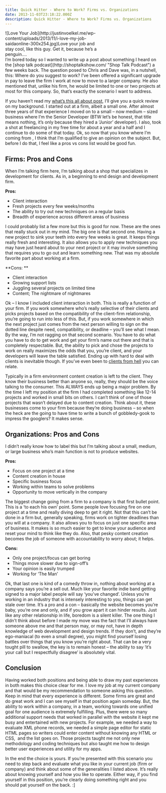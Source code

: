 ```yaml
---
title: Quick Hitter - Where to Work? Firms vs. Organizations
date: 2013-11-03T23:18:22.000Z
description: Quick Hitter - Where to Work? Firms vs. Organizations
---
```


<div class="wp-caption alignright" id="attachment_123" style="width: 310px">![Love Your Job](http://justinvoelkel.me/wp-content/uploads/2013/11/i-love-my-job-saidaonline-300x254.jpg)Love your job and stay cool, like this guy. Get it, because he’s a penguin….

</div>I’m bored today so I wanted to write up a post about something I heard on the [shop talk podcast](http://shoptalkshow.com/ "Shop Talk Podcast") a few weeks back. The question posed to Chris and Dave was, in a nutshell, this: Where do you suggest to work? I’ve been offered a significant upgrade in pay to leave the firm I work at now to move to a larger company. He also mentioned that, unlike his firm, he would be limited to one or two projects at most for this company. So, that’s exactly the scenario I want to address.

If you haven’t read my [what’s this all about post](http://justinvoelkel.me/so-whats-this-all-about/ "So, What’s This All About?"), I’ll give you a quick review on my background. I started out at a firm, albeit a small one. After almost three years of that experience I moved on to a small – now medium – sized business where I’m the Senior Developer (BTW let’s be honest, that title means nothing, it’s only because they hired a ‘Junior’ developer). I also, took a shot at freelancing in my free time for about a year and a half and I continue to do some of that today. Ok, so now that you know where I’m coming from , I think that I’m qualified to give an opinion on the subject. But, before I do that, I feel like a pros vs cons list would be good fun.


## Firms: Pros and Cons

When I’m talking firm here, I’m talking about a shop that specializes in development for clients. As in, a beginning to end design and development firm.

**Pros:**

- Client interaction
- Fresh projects every few weeks/months
- The ability to try out new techniques on a regular basis
- Breadth of experience across different areas of business

I could probably list a few more but this is good for now. These are the ones that really stuck out in my mind. The big one is that second one. Having a new project to sink your teeth into every few weeks is great. It keeps things really fresh and interesting. It also allows you to apply new techniques you may have just heard about to your next project or it may involve something that requires you to go out and learn something new. That was my absolute favorite part about working at a firm.

**Cons: **

- Client interaction
- Growing support lists
- Juggling several projects on limited time
- Content; The nightmare of nightmares

Ok – I know I included client interaction in both. This is really a function of your firm. If you work somewhere who’s really selective of their clients and picks projects based on the compatibility of the client-firm relationship, you’re going to run into less of this. But, if you work somewhere in which the next project just comes from the next person willing to sign on the dotted line despite need, compatibility, or deadline – you’ll see what I mean. By the way, I’m not ragging on that second scenario. You have to do what you have to do to get work and get your firm’s name out there and that is completely respectable. But, the ability to pick and chose the projects to work on really maximizes the odds that you, you’re client, and your developers will leave the table satisfied. Ending up with hard to deal with clients is inevitable though. If you’ve even been to [clients from hell](http://clientsfromhell.net/ "Clients From Hell") you can relate.

Typically in a firm environment content creation is left to the client. They know their business better than anyone so, really, they should be the voice talking to the consumer. This ALWAYS ends up being a major problem. By the time I left my position at the firm I had completed something like 12-14 projects and worked in small bits on others. I can’t think of one of those projects that wasn’t delayed due to content creation. Think about it, these businesses come to your firm because they’re doing business – so when the heck are the going to have time to write a bunch of gobbledy-gook to impress the googlers? It makes sense.


## Organizations: Pros and Cons

I didn’t really know how to label this but I’m talking about a small, medium, or large business who’s main function is not to produce websites.

**Pros:**

- Focus on one project at a time
- Content creation in house
- Specific business focus
- Working within teams to solve problems
- Opportunity to move vertically in the company

The biggest change going from a firm to a company is that first bullet point. This is a ‘to each his own’ point. Some people love focusing fire on one project at a time and really diving deep to get it right. Not that this can’t be done in a firm but, generally speaking, firms work on tighter deadlines than you will at a company. It also allows you to focus on just one specific area of business. It makes is so much easier to get to know your audience and reset your mind to think like they do. Also, that pesky content creation becomes the job of someone with accountability to worry about; it helps.

**Cons:**

- Only one project/focus can get boring
- Things move slower due to sign-off’s
- Your opinion is easily trumped
- Working for ‘The Man’

Ok, that last one is kind of a comedy throw in, nothing about working at a company says you’re a sell out. Much like your favorite indie band getting signed to a major label people will say ‘you’ve changed’. Unless you’re working in an industry that is intensely interesting to you, things can get stale over time. It’s a pro and a con – basically the website becomes you’re baby, you’re one and only, and if you grow apart it can hinder results. Just like any other relationship in life, boredom is a silent killer. The one thing I didn’t think about before I made my move was the fact that I’ll always have someone above me and that person may, or may not, have in depth knowledge of web development and design trends. If they don’t, and they’re ego-maniacal (to even a small degree), you might find yourself losing battles over things that you know you’re right about. That can be a very tought pill to swallow, the key is to remain honest – the ability to say ‘it’s your call but I respectfully disagree’ is absolutely vital.


## Conclusion

Having worked both positions and being able to draw my past experiences in both makes this choice clear for me. I love my job at my current company and that would be my recommendation to someone asking this question. Keep in mind that every experience is different. Some firms are great and do great work and I can see myself in that position again someday. But, the ability to work within a company, in a team, working towards one unified goal for one audience is extremely fulfilling. Plus, there were so many additional support needs that worked in parallel with the website it kept me busy and entertained with new projects. For example, we needed a way to evaluate XML phone records, we needed a simple page editor for static HTML pages so writers could enter content without knowing any HTML or CSS,  and the list goes on. Those projects taught me not only new methodology and coding techniques but also taught me how to design better user experiences and utility for my apps.

In the end the choice is yours. If you’re presented with this scenario you need to step back and evaluate what you like in your current job (firm or company) and think about some of the generalities I listed above. It’s really about knowing yourself and how you like to operate. Either way, if you find yourself in this position, you’re clearly doing something right and you should pat yourself on the back. :]


